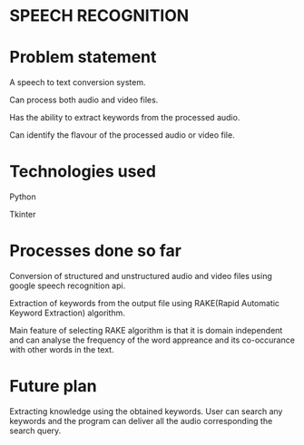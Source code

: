 # SPEECH RECOGNITION 

  
# Problem statement

A speech to text conversion system.

Can process both audio and video files.

Has the ability to extract keywords from the processed audio.

Can identify the flavour of the processed audio or video file.

# Technologies used

Python

Tkinter

# Processes done so far

Conversion of structured and unstructured audio and video files using google speech recognition api.

Extraction of keywords from the output file using RAKE(Rapid Automatic Keyword Extraction) algorithm.

Main feature of selecting RAKE algorithm is that it is domain independent and can analyse the frequency of the word appreance and its 
co-occurance with other words in the text. 

# Future plan 
Extracting knowledge using the obtained keywords.
User can search any keywords and the program can deliver all the audio corresponding the 
search query.




